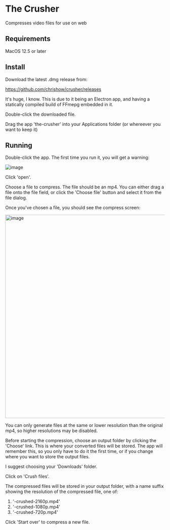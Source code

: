 # The Crusher

Compresses video files for use on web

## Requirements
MacOS 12.5 or later

## Install

Download the latest .dmg release from:

https://github.com/chrishow/crusher/releases

It's huge, I know. This is due to it being an Electron app, and having a statically compiled build of FFmepg embedded in it.


Double-click the downloaded file.  

Drag the app 'the-crusher' into your Applications folder (or whereever you want to keep it)  

## Running
Double-click the app. The first time you run it, you will get a warning:

![image](https://github.com/user-attachments/assets/641153ff-2466-48b4-a5d5-ca937b04e172)

Click 'open'.

Choose a file to compress. The file should be an mp4. You can either drag a file onto the file field, or click the 'Choose file' button and select it from the file dialog. 


Once you've chosen a file, you should see the compress screen:

<img width="641" alt="image" src="https://github.com/user-attachments/assets/1182f7c7-ebb7-4d23-9cb8-423ce8302316">

You can only generate files at the same or lower resolution than the original mp4, so higher resolutions may be disabled. 

Before starting the compression, choose an output folder by clicking the 'Choose' link. This is where your converted files will be stored. The app will remember this, so you only have to do it the first time, or if you change where you want to store the output files. 

I suggest choosing your 'Downloads' folder. 

Click on 'Crush files'. 

The compressed files will be stored in your output folder, with a name suffix showing the resolution of the compressed file, one of:

1. '-crushed-2160p.mp4'
2. '-crushed-1080p.mp4'
3. '-crushed-720p.mp4'

Click 'Start over' to compress a new file. 
